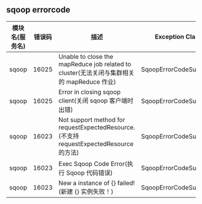 ## sqoop errorcode

| 模块名(服务名) | 错误码  | 描述 | Exception Class|
| -------- | -------- | ----- |-----|
|sqoop|16025|Unable to close the mapReduce job related to cluster(无法关闭与集群相关的 mapReduce 作业)|SqoopErrorCodeSummary|
|sqoop|16025|Error in closing sqoop client(关闭 sqoop 客户端时出错)|SqoopErrorCodeSummary|
|sqoop|16023|Not support method for requestExpectedResource.(不支持 requestExpectedResource 的方法)|SqoopErrorCodeSummary|
|sqoop|16023|Exec Sqoop Code Error(执行 Sqoop 代码错误)|SqoopErrorCodeSummary|
|sqoop|16023|New a instance of {} failed!(新建 {} 实例失败！)|SqoopErrorCodeSummary|

